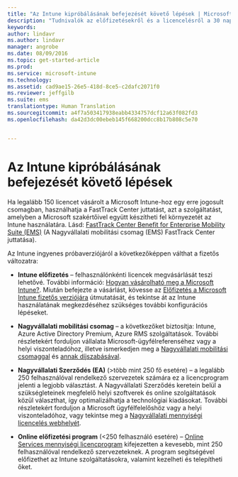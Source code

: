 ```yaml
---
title: "Az Intune kipróbálásának befejezését követő lépések | Microsoft Intune"
description: "Tudnivalók az előfizetésekről és a licencelésről a 30 napos ingyenes Intune-próbaidőszak beállítása után"
keywords: 
author: lindavr
ms.author: lindavr
manager: angrobe
ms.date: 08/09/2016
ms.topic: get-started-article
ms.prod: 
ms.service: microsoft-intune
ms.technology: 
ms.assetid: cad9ae15-26e5-418d-8ce5-c2dafc2071f0
ms.reviewer: jeffgilb
ms.suite: ems
translationtype: Human Translation
ms.sourcegitcommit: a4f7a503417938eabb4334757dcf12a63f082fd3
ms.openlocfilehash: da42d3dc00ebeb145f668200dcc8b17b808c5e70


---
```


# Az Intune kipróbálásának befejezését követő lépések
Ha legalább 150 licencet vásárolt a Microsoft Intune-hoz egy erre jogosult csomagban, használhatja a FastTrack Center juttatást, azt a szolgáltatást, amelyben a Microsoft szakértőivel együtt készítheti fel környezetét az Intune használatára. Lásd: [FastTrack Center Benefit for Enterprise Mobility Suite (EMS)](https://docs.microsoft.com/enterprise-mobility/Solutions/fasttrack-center-benefit-for-enterprise-mobility-suite-ems) (A Nagyvállalati mobilitási csomag (EMS) FastTrack Center juttatása).

Az Intune ingyenes próbaverziójáról a következőképpen válthat a fizetős változatra:

-   **Intune előfizetés** – felhasználónkénti licencek megvásárlását teszi lehetővé. További információ: [Hogyan vásárolható meg a Microsoft Intune?](http://www.microsoft.com/en-us/server-cloud/products/microsoft-intune/Purchasing.aspx). Miután befejezte a vásárlást, kövesse az [Előfizetés a Microsoft Intune fizetős verziójára](/intune/get-started/start-with-a-paid-subscription-to-microsoft-intune) útmutatását, és tekintse át az Intune használatának megkezdéséhez szükséges további konfigurációs lépéseket.

-   **Nagyvállalati mobilitási csomag** – a következőket biztosítja: Intune, Azure Active Directory Premium, Azure RMS szolgáltatások. További részletekért forduljon vállalata Microsoft-ügyfélreferenséhez vagy a helyi viszonteladóhoz, illetve ismerkedjen meg a [Nagyvállalati mobilitási csomaggal](https://www.microsoft.com/en-us/server-cloud/enterprise-mobility/overview.aspx) és [annak díjszabásával](http://www.microsoft.com/en-us/server-cloud/products/enterprise-mobility-suite/Purchasing.aspx).

-   **Nagyvállalati Szerződés (EA)** (&gt;több mint 250 fő esetére) – a legalább 250 felhasználóval rendelkező szervezetek számára ez a licencprogram jelenti a legjobb választást. A Nagyvállalati Szerződés keretein belül a szükségleteinek megfelelő helyi szoftverek és online szolgáltatások közül választhat, így optimalizálhatja a technológiai kiadásokat. További részletekért forduljon a Microsoft ügyfélfelelőshöz vagy a helyi viszonteladóhoz, vagy tekintse meg a [Nagyvállalati mennyiségi licencelés webhelyét](http://www.microsoft.com/licensing/licensing-options/enterprise.aspx).

-   **Online előfizetési program** (&lt;250 felhasználó esetére) – [Online Services mennyiségi licencprogram](http://www.microsoft.com/licensing/online-services/default.aspx) kifejezetten a kevesebb, mint 250 felhasználóval rendelkező szervezeteknek. A program segítségével előfizethet az Intune szolgáltatásokra, valamint kezelheti és telepítheti őket.



<!--HONumber=Oct16_HO4-->


